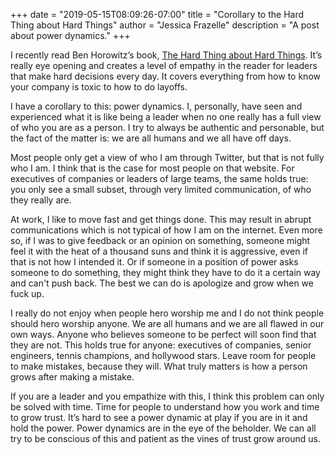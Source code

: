 +++
date = "2019-05-15T08:09:26-07:00"
title = "Corollary to the Hard Thing about Hard Things"
author = "Jessica Frazelle"
description = "A post about power dynamics."
+++

I recently read Ben Horowitz’s book, [The Hard Thing about Hard Things](https://www.amazon.com/Hard-Thing-About-Things-Building-ebook/dp/B00DQ845EA/ref=sr_1_1). It’s really eye opening and creates 
a level of empathy in the reader for leaders that make hard decisions every day. It covers everything from how to know 
your company is toxic to how to do layoffs.

I have a corollary to this: power dynamics. I, personally, have seen and experienced what it is like being a
leader when no one really has a full view of who you are as a person. I try to always be authentic and personable, 
but the fact of the matter is: we are all humans and we all have off days.

Most people only get a view of who I am through Twitter, but that is not fully who I am. I think that is the case 
for most people on that website. For executives of companies or leaders of large teams, the same holds true: you only see a small subset, 
through very limited communication, of who they really are.

At work, I like to move fast and get things done. This may result in abrupt communications which is not typical
of how I am on the internet. Even more so, if I was to give feedback or an opinion on something, someone might 
feel it with the heat of a thousand suns and think it is aggressive, even if that is not how I intended it.
Or if someone in a position of power asks someone to do something, they might think they have to do it a certain way and can't push back.
The best we can do is apologize and grow when we fuck up.

I really do not enjoy when people hero worship me and I do not think people should hero worship anyone.
We are all humans and we are all flawed in our own ways. Anyone who believes someone to be perfect will 
soon find that they are not. This holds true for anyone: executives of companies, senior engineers,
tennis champions, and hollywood stars. Leave room for people to make mistakes, because they will. What 
truly matters is how a person grows after making a mistake.

If you are a leader and you empathize with this, I think this problem can only be solved with time.
Time for people to understand how you work and time to grow trust. It’s hard to see a power dynamic at 
play if you are in it and hold the power. Power dynamics are in the eye of the beholder. We can all 
try to be conscious of this and patient as the vines of trust grow around us.

